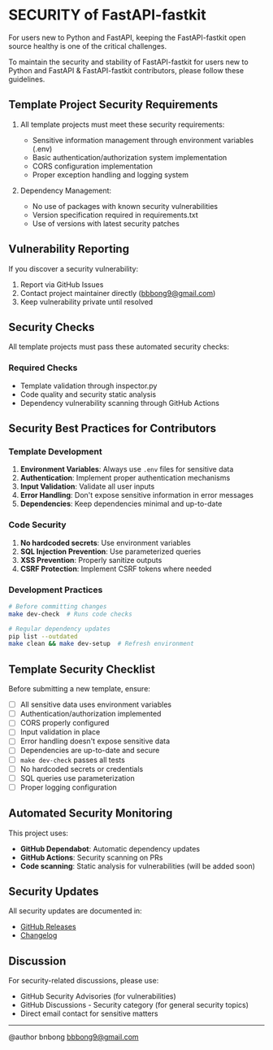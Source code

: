 # SECURITY of FastAPI-fastkit

For users new to Python and FastAPI, keeping the FastAPI-fastkit open source healthy is one of the critical challenges.

To maintain the security and stability of FastAPI-fastkit for users new to Python and FastAPI & FastAPI-fastkit contributors, please follow these guidelines.

## Template Project Security Requirements

1. All template projects must meet these security requirements:
   - Sensitive information management through environment variables (.env)
   - Basic authentication/authorization system implementation
   - CORS configuration implementation
   - Proper exception handling and logging system

2. Dependency Management:
   - No use of packages with known security vulnerabilities
   - Version specification required in requirements.txt
   - Use of versions with latest security patches

## Vulnerability Reporting

If you discover a security vulnerability:
1. Report via GitHub Issues
2. Contact project maintainer directly (bbbong9@gmail.com)
3. Keep vulnerability private until resolved

## Security Checks

All template projects must pass these automated security checks:

### Required Checks
- Template validation through inspector.py
- Code quality and security static analysis
- Dependency vulnerability scanning through GitHub Actions

## Security Best Practices for Contributors

### Template Development
1. **Environment Variables**: Always use `.env` files for sensitive data
2. **Authentication**: Implement proper authentication mechanisms
3. **Input Validation**: Validate all user inputs
4. **Error Handling**: Don't expose sensitive information in error messages
5. **Dependencies**: Keep dependencies minimal and up-to-date

### Code Security
1. **No hardcoded secrets**: Use environment variables
2. **SQL Injection Prevention**: Use parameterized queries
3. **XSS Prevention**: Properly sanitize outputs
4. **CSRF Protection**: Implement CSRF tokens where needed

### Development Practices
```bash
# Before committing changes
make dev-check  # Runs code checks

# Regular dependency updates
pip list --outdated
make clean && make dev-setup  # Refresh environment
```

## Template Security Checklist

Before submitting a new template, ensure:

- [ ] All sensitive data uses environment variables
- [ ] Authentication/authorization implemented
- [ ] CORS properly configured
- [ ] Input validation in place
- [ ] Error handling doesn't expose sensitive data
- [ ] Dependencies are up-to-date and secure
- [ ] `make dev-check` passes all tests
- [ ] No hardcoded secrets or credentials
- [ ] SQL queries use parameterization
- [ ] Proper logging configuration

## Automated Security Monitoring

This project uses:
- **GitHub Dependabot**: Automatic dependency updates
- **GitHub Actions**: Security scanning on PRs
- **Code scanning**: Static analysis for vulnerabilities (will be added soon)

## Security Updates

All security updates are documented in:
- [GitHub Releases](https://github.com/bnbong/FastAPI-fastkit/releases)
- [Changelog](https://bnbong.github.io/FastAPI-fastkit/changelog/)

## Discussion

For security-related discussions, please use:
- GitHub Security Advisories (for vulnerabilities)
- GitHub Discussions - Security category (for general security topics)
- Direct email contact for sensitive matters

---
@author bnbong bbbong9@gmail.com
